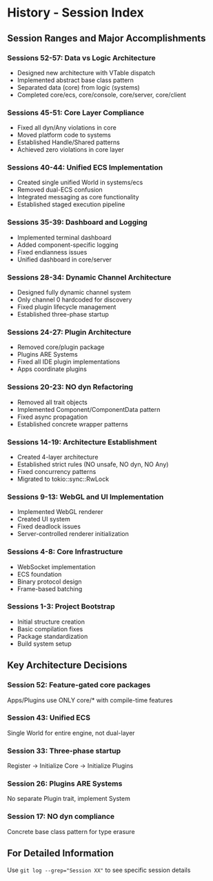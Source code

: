 # History - Session Index

## Session Ranges and Major Accomplishments

### Sessions 52-57: Data vs Logic Architecture
- Designed new architecture with VTable dispatch
- Implemented abstract base class pattern
- Separated data (core) from logic (systems)
- Completed core/ecs, core/console, core/server, core/client

### Sessions 45-51: Core Layer Compliance
- Fixed all dyn/Any violations in core
- Moved platform code to systems
- Established Handle/Shared patterns
- Achieved zero violations in core layer

### Sessions 40-44: Unified ECS Implementation
- Created single unified World in systems/ecs
- Removed dual-ECS confusion
- Integrated messaging as core functionality
- Established staged execution pipeline

### Sessions 35-39: Dashboard and Logging
- Implemented terminal dashboard
- Added component-specific logging
- Fixed endianness issues
- Unified dashboard in core/server

### Sessions 28-34: Dynamic Channel Architecture
- Designed fully dynamic channel system
- Only channel 0 hardcoded for discovery
- Fixed plugin lifecycle management
- Established three-phase startup

### Sessions 24-27: Plugin Architecture
- Removed core/plugin package
- Plugins ARE Systems
- Fixed all IDE plugin implementations
- Apps coordinate plugins

### Sessions 20-23: NO dyn Refactoring
- Removed all trait objects
- Implemented Component/ComponentData pattern
- Fixed async propagation
- Established concrete wrapper patterns

### Sessions 14-19: Architecture Establishment
- Created 4-layer architecture
- Established strict rules (NO unsafe, NO dyn, NO Any)
- Fixed concurrency patterns
- Migrated to tokio::sync::RwLock

### Sessions 9-13: WebGL and UI Implementation
- Implemented WebGL renderer
- Created UI system
- Fixed deadlock issues
- Server-controlled renderer initialization

### Sessions 4-8: Core Infrastructure
- WebSocket implementation
- ECS foundation
- Binary protocol design
- Frame-based batching

### Sessions 1-3: Project Bootstrap
- Initial structure creation
- Basic compilation fixes
- Package standardization
- Build system setup

## Key Architecture Decisions

### Session 52: Feature-gated core packages
Apps/Plugins use ONLY core/* with compile-time features

### Session 43: Unified ECS
Single World for entire engine, not dual-layer

### Session 33: Three-phase startup
Register → Initialize Core → Initialize Plugins

### Session 26: Plugins ARE Systems
No separate Plugin trait, implement System

### Session 17: NO dyn compliance
Concrete base class pattern for type erasure

## For Detailed Information
Use `git log --grep="Session XX"` to see specific session details